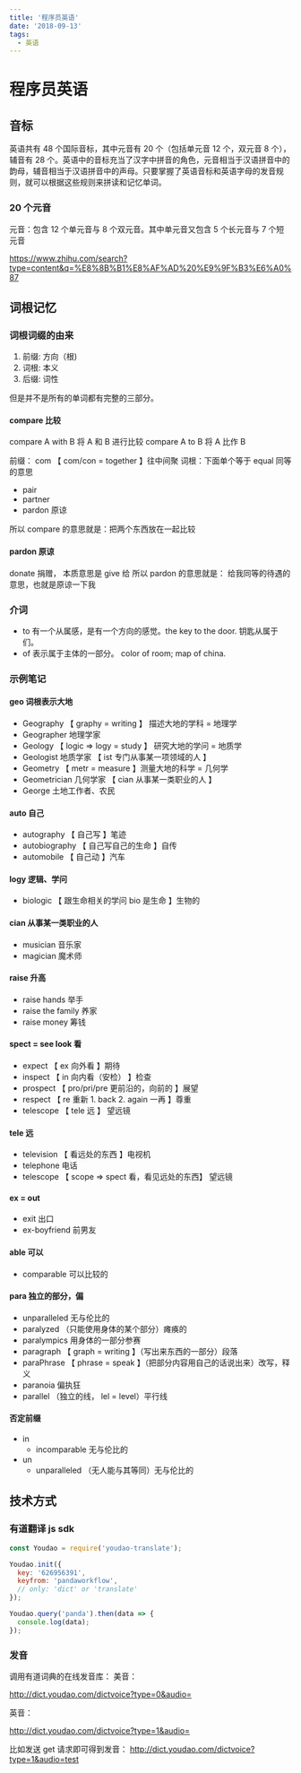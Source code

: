 ```yaml
---
title: '程序员英语'
date: '2018-09-13'
tags:
  - 英语
---
```


# 程序员英语

## 音标

英语共有 48 个国际音标，其中元音有 20 个（包括单元音 12 个，双元音 8 个），辅音有 28 个。英语中的音标充当了汉字中拼音的角色，元音相当于汉语拼音中的韵母，辅音相当于汉语拼音中的声母。只要掌握了英语音标和英语字母的发音规则，就可以根据这些规则来拼读和记忆单词。

### 20 个元音

元音：包含 12 个单元音与 8 个双元音。其中单元音又包含 5 个长元音与 7 个短元音

https://www.zhihu.com/search?type=content&q=%E8%8B%B1%E8%AF%AD%20%E9%9F%B3%E6%A0%87

## 词根记忆

### 词根词缀的由来

1. 前缀: 方向（根)
2. 词根: 本义
3. 后缀: 词性

但是并不是所有的单词都有完整的三部分。

#### compare 比较

compare A with B 将 A 和 B 进行比较
compare A to B 将 A 比作 B

前缀： com 【 com/con = together 】往中间聚
词根：下面单个等于 equal 同等的意思

- pair
- partner
- pardon 原谅

所以 compare 的意思就是：把两个东西放在一起比较

#### pardon 原谅

donate 捐赠， 本质意思是 give 给
所以 pardon 的意思就是： 给我同等的待遇的意思，也就是原谅一下我

### 介词

- to 有一个从属感，是有一个方向的感觉。the key to the door. 钥匙从属于们。
- of 表示属于主体的一部分。 color of room; map of china.

### 示例笔记

#### geo 词根表示大地

- Geography 【 graphy = writing 】 描述大地的学科 = 地理学
- Geographer 地理学家
- Geology 【 logic => logy = study 】 研究大地的学问 = 地质学
- Geologist 地质学家 【 ist 专门从事某一项领域的人 】
- Geometry 【 metr = measure 】测量大地的科学 = 几何学
- Geometrician 几何学家 【 cian 从事某一类职业的人 】
- George 土地工作者、农民

#### auto 自己

- autography 【 自己写 】笔迹
- autobiography 【 自己写自己的生命 】自传
- automobile 【 自己动 】汽车

#### logy 逻辑、学问

- biologic 【 跟生命相关的学问 bio 是生命 】生物的

#### cian 从事某一类职业的人

- musician 音乐家
- magician 魔术师

#### raise 升高

- raise hands 举手
- raise the family 养家
- raise money 筹钱

#### spect = see look 看

- expect 【 ex 向外看 】期待
- inspect 【 in 向内看（安检） 】检查
- prospect 【 pro/pri/pre 更前沿的，向前的 】展望
- respect 【 re 重新 1. back 2. again 一再 】尊重
- telescope 【 tele 远 】 望远镜

#### tele 远

- television 【 看远处的东西 】电视机
- telephone 电话
- telescope 【 scope => spect 看，看见远处的东西】 望远镜

#### ex = out

- exit 出口
- ex-boyfriend 前男友

#### able 可以

- comparable 可以比较的

#### para 独立的部分，偏

- unparalleled 无与伦比的
- paralyzed （只能使用身体的某个部分）瘫痪的
- paralympics 用身体的一部分参赛
- paragraph 【 graph = writing 】（写出来东西的一部分）段落
- paraPhrase 【 phrase = speak 】（把部分内容用自己的话说出来）改写，释义
- paranoia 偏执狂
- parallel （独立的线， lel = level）平行线

#### 否定前缀

- in
  - incomparable 无与伦比的
- un
  - unparalleled （无人能与其等同）无与伦比的

## 技术方式

### 有道翻译 js sdk

```js
const Youdao = require('youdao-translate');

Youdao.init({
  key: '626956391',
  keyfrom: 'pandaworkflow',
  // only: 'dict' or 'translate'
});

Youdao.query('panda').then(data => {
  console.log(data);
});
```

### 发音

调用有道词典的在线发音库：
美音：

http://dict.youdao.com/dictvoice?type=0&audio=

英音：

http://dict.youdao.com/dictvoice?type=1&audio=

比如发送 get 请求即可得到发音：
http://dict.youdao.com/dictvoice?type=1&audio=test
